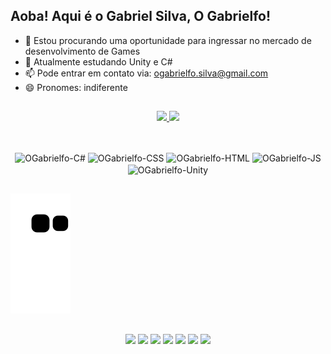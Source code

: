 ## Aoba! Aqui é o Gabriel Silva, O Gabrielfo!

- 🔭 Estou procurando uma oportunidade para ingressar no mercado de desenvolvimento de Games
- 🌱 Atualmente estudando Unity e C#
- 📫 Pode entrar em contato via: ogabrielfo.silva@gmail.com
- 😄 Pronomes: indiferente

##

<div align="center">
  <a href="https://github.com/OGabrielfo">
  <img height="160em" src="https://github-readme-stats.vercel.app/api?username=OGabrielfo&show_icons=true&theme=aura">
  <img height="160em" src="https://github-readme-stats.vercel.app/api/top-langs/?username=OGabrielfo&layout=compact&theme=aura">
</div>
  
##

<div align="center" style="display: inline-block"><br>
  <img align="center" alt="OGabrielfo-C#" height="60" width="60" src="https://cdn.jsdelivr.net/gh/devicons/devicon/icons/csharp/csharp-line.svg" />
  <img align="center" alt="OGabrielfo-CSS" height="60" width="60" src="https://cdn.jsdelivr.net/gh/devicons/devicon/icons/css3/css3-plain-wordmark.svg" />
  <img align="center" alt="OGabrielfo-HTML" height="60" width="60" src="https://cdn.jsdelivr.net/gh/devicons/devicon/icons/html5/html5-plain-wordmark.svg" />
  <img align="center" alt="OGabrielfo-JS" height="60" width="60" src="https://cdn.jsdelivr.net/gh/devicons/devicon/icons/javascript/javascript-plain.svg" />
  <!--<img align="center" alt="OGabrielfo-React" height="60" width="60" src="https://cdn.jsdelivr.net/gh/devicons/devicon/icons/react/react-original.svg" />-->
  <img align="center" alt="OGabrielfo-Unity" height="60" width="60" src="https://cdn.jsdelivr.net/gh/devicons/devicon/icons/unity/unity-original.svg" />
</div>

##

  ![Snake animation](https://github.com/OGabrielfo/OGabrielfo/blob/output/github-contribution-grid-snake.svg)

##
  
<div align="center">
  <a href="mailto:ogabrielfo.silva@gmail.com"><img src="https://img.shields.io/badge/Gmail-D14836?style=for-the-badge&logo=gmail&logoColor=white" target="blank"></a>
  <a href="https://www.linkedin.com/in/gabriel-silva-00a219223/" target="blank"><img src="https://img.shields.io/badge/LinkedIn-0077B5?style=for-the-badge&logo=linkedin&logoColor=white" target="blank"></a>
  <a href="https://www.instagram.com/o.gabrielfo/" target="blank"><img src="https://img.shields.io/badge/Instagram-E4405F?style=for-the-badge&logo=instagram&logoColor=white" target="blank"></a>
  <a href="https://www.facebook.com/gabriel.silva.16718979/" target="blank"><img src="https://img.shields.io/badge/Facebook-1877F2?style=for-the-badge&logo=facebook&logoColor=white" target="blank"></a>
  <a href="https://twitter.com/o_gabrielfo" target="blank"><img src="https://img.shields.io/badge/Twitter-1DA1F2?style=for-the-badge&logo=twitter&logoColor=white" target="blank"></a>
  <a href="https://www.youtube.com/channel/UCM7SOfxzzMayOONQJngmrzQ" target="blank"><img src="https://img.shields.io/badge/YouTube-FF0000?style=for-the-badge&logo=youtube&logoColor=white" target="blank"></a>
  <a href="www.twitch.tv/o_gabrielfo" target="blank"><img src="https://img.shields.io/badge/Twitch-9146FF?style=for-the-badge&logo=twitch&logoColor=white" target="blank"></a>
</div>
